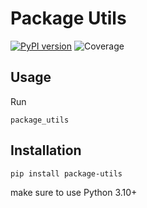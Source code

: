 # Package Utils
[![PyPI version](https://badge.fury.io/py/package-utils.svg)](https://badge.fury.io/py/package-utils)
![Coverage](https://img.shields.io/badge/Coverage-100%25-brightgreen)

## Usage
Run
```shell
package_utils
```
## Installation
```shell
pip install package-utils
```
make sure to use Python 3.10+
